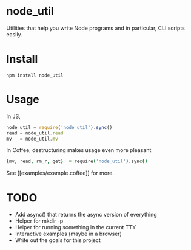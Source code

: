 node_util
======

Utilities that help you write Node programs and in particular, CLI scripts easily.

Install
=======

`npm install node_util`

Usage
=====

In JS,

```javascript
node_util = require('node_util').sync()
read = node_util.read
mv   = node_util.mv
```

In Coffee, destructuring makes usage even more pleasant
```coffee
{mv, read, rm_r, get}  = require('node_util').sync()
```

See [[examples/example.coffee]] for more.

TODO
====

* Add async() that returns the async version of everything
* Helper for mkdir -p
* Helper for running something in the current TTY
* Interactive examples (maybe in a browser)
* Write out the goals for this project